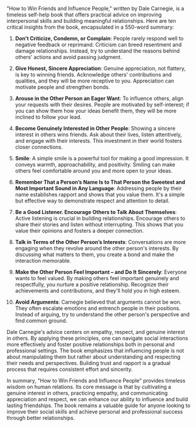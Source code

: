 "How to Win Friends and Influence People," written by Dale Carnegie, is a timeless self-help book that offers practical advice on improving interpersonal skills and building meaningful relationships. Here are ten critical insights from the book, encapsulated in a 550-word summary:

1. **Don’t Criticize, Condemn, or Complain**: People rarely respond well to negative feedback or reprimand. Criticism can breed resentment and damage relationships. Instead, try to understand the reasons behind others' actions and avoid passing judgment.

2. **Give Honest, Sincere Appreciation**: Genuine appreciation, not flattery, is key to winning friends. Acknowledge others' contributions and qualities, and they will be more receptive to you. Appreciation can motivate people and strengthen bonds.

3. **Arouse in the Other Person an Eager Want**: To influence others, align your requests with their desires. People are motivated by self-interest; if you can show them how your ideas benefit them, they will be more inclined to follow your lead.

4. **Become Genuinely Interested in Other People**: Showing a sincere interest in others wins friends. Ask about their lives, listen attentively, and engage with their interests. This investment in their world fosters closer connections.

5. **Smile**: A simple smile is a powerful tool for making a good impression. It conveys warmth, approachability, and positivity. Smiling can make others feel comfortable around you and more open to your ideas.

6. **Remember That a Person’s Name Is to That Person the Sweetest and Most Important Sound in Any Language**: Addressing people by their name establishes rapport and shows that you value them. It's a simple but effective way to demonstrate respect and attention to detail.

7. **Be a Good Listener. Encourage Others to Talk About Themselves**: Active listening is crucial in building relationships. Encourage others to share their stories and listen without interrupting. This shows that you value their opinions and fosters a deeper connection.

8. **Talk in Terms of the Other Person’s Interests**: Conversations are more engaging when they revolve around the other person's interests. By discussing what matters to them, you create a bond and make the interaction memorable.

9. **Make the Other Person Feel Important – and Do It Sincerely**: Everyone wants to feel valued. By making others feel important genuinely and respectfully, you nurture a positive relationship. Recognize their achievements and contributions, and they'll hold you in high esteem.

10. **Avoid Arguments**: Carnegie believed that arguments cannot be won. They often escalate emotions and entrench people in their positions. Instead of arguing, try to understand the other person's perspective and find common ground.

Dale Carnegie's advice centers on empathy, respect, and genuine interest in others. By applying these principles, one can navigate social interactions more effectively and foster positive relationships both in personal and professional settings. The book emphasizes that influencing people is not about manipulating them but rather about understanding and respecting their needs and perspectives. Building trust and rapport is a gradual process that requires consistent effort and sincerity.

In summary, "How to Win Friends and Influence People" provides timeless wisdom on human relations. Its core message is that by cultivating a genuine interest in others, practicing empathy, and communicating appreciation and respect, we can enhance our ability to influence and build lasting friendships. The book remains a valuable guide for anyone looking to improve their social skills and achieve personal and professional success through better relationships.